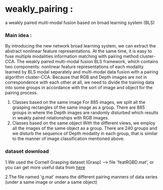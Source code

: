 # weakly_pairing :
a weakly paired multi-modal fusion based on broad learning system (BLS)

### Main idea : 
By introducing the new network broad learning system, we can extract the abstract nonlinear feature representations. At the same time, it is easy to fuse multiple modalities information matching with pairing method cluster-CCA. The weakly paired multi-modal fusion BLS framework, which contains two components: nonlinear feature representations of each modality learned by BLS modal separately and multi-modal data fusion with a pairing algorithm cluster-CCA. Because that RGB and Depth images are not in correspondence with each other at all, we need to divide the training data into some groups in accordance with the sort of image and object for the pairing process.
1) Classes based on the same image
For 885 images, we split all the grasping rectangles of the same image as a group. There are 885 groups in where the Depth images are randomly disturbed which results in weakly paired relationships with RGB images.
2) Classes based on the same object
With the different views, we employ all the images of the same object as a group. There are 240 groups and we disturb the sequence of Depth modality in each group, that is similar to the manner of image classification mentioned above.

### dataset download
1.We used the Cornell Grasping dataset (Grasp) --> file 'featRGBD.mat', or you can get more useful data from [here](http://pr.cs.cornell.edu/grasping/rect_data/data.php)

2.The file named 'g.mat' means the different pairing manners of data series (under a same image or under a same object)
